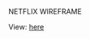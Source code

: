 NETFLIX WIREFRAME

View: [here](https://www.tldraw.com/ro/PuxJ9iil_bbuiXq6A0EqR?d=v1271.-8559.1427.892.page)
